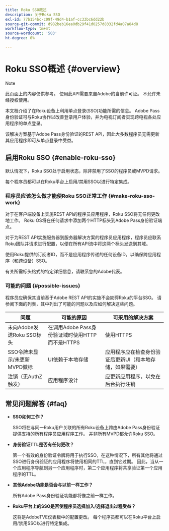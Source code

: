 ```yaml
---
title: Roku SSO概述
description: 关于Roku SSO
exl-id: 77b154bc-c09f-49d4-b1af-cc33bc6dd22b
source-git-commit: d982beb16ea0db29f41d0257d8332fd4a07a84d8
workflow-type: tm+mt
source-wordcount: '503'
ht-degree: 0%

---
```


# Roku SSO概述 {#overview}

>[!NOTE]
>
>此页面上的内容仅供参考。 使用此API需要来自Adobe的当前许可证。 不允许未经授权使用。

本文档介绍了在Roku设备上利用单点登录(SSO)功能所需的信息。 Adobe Pass身份验证可与Roku协作以改善登录用户体验，并为电视订阅者实现跨电视各处应用程序的单点登录。

该解决方案基于Adobe Pass身份验证的REST API，因此大多数程序员无需更新其应用程序即可从单点登录中受益。

## 启用Roku SSO {#enable-roku-sso}

默认情况下，Roku SSO处于启用状态，除非禁用了SSO的程序员或MVPD请求。

每个程序员都可以在Roku平台上启用/禁用SSO以进行特定集成。

### 程序员应该怎么做才能使Roku SSO正常工作 {#make-roku-sso-work}

对于在客户端设备上实施REST API的程序员应用程序，Roku SSO将无任何更改地工作。 Roku OS将在任何请求中添加两个HTTP标头到Adobe Pass身份验证端点。

对于为REST API实施服务器到服务器解决方案的程序员应用程序，程序员应联系Roku团队并请求进行配置，以便在所有API流中将这两个标头发送到其域。

使用Roku提供的订阅者ID，而不是应用程序传递的任何设备ID，以确保跨应用程序（和跨设备）SSO。

有关所需标头格式的特定详细信息，请联系您的Adobe代表。

### 可能的问题 {#possible-issues}

程序员应确保其当前基于Adobe REST API的实施不会妨碍Roku的平台SSO。 请参阅下面的列表，其中列出了可能的问题以及应如何解决这些问题。

| 问题 | 可能的原因 | 可采用的解决方案 |
|--------------------------------------------------|----------------------------------------------------------------------------|--------------------------------------------------------------------------------------------|
| 未向Adobe发送Roku SSO标头 | 在调用Adobe Pass身份验证域时使用HTTP而不是HTTPS | 使用HTTPS |
| SSO令牌未显示/未更新MVPD徽标 | UI依赖于本地存储 | 应用程序应在检查身份验证后更新UI（和本地存储，如果需要） |
| 注销（无AuthZ触发） | 应用程序设计 | 应更新应用程序，以免在后台执行注销 |

## 常见问题解答 {#faq}

* **SSO如何工作？**

  SSO将在与同一Roku用户关联的所有Roku设备上跨由Adobe Pass身份验证提供支持的所有程序员应用程序工作。 并非所有MVPD都允许Roku SSO。


* **身份验证TTL是否有任何更改？**

  第一个有效的身份验证令牌将用于执行SSO，在这种情况下，所有其他将通过SSO进行身份验证的应用程序将使用相同的TTL，直到它过期。 因此，当从一个应用程序导航到另一个应用程序时，第二个应用程序将共享验证第一个应用程序的TTL。


* **其他Adobe功能是否会与以前一样工作？**

  所有Adobe Pass身份验证功能都将像之前一样工作。


* **Roku平台上的SSO是否使程序员选择加入/选择退出过程受益？**

  这将是AdobeTVE仪表板中的配置更改。 每个程序员都可以在Roku平台上启用/禁用SSO以进行特定集成。
